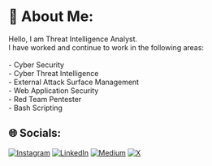 # 💫 About Me:
Hello, I am Threat Intelligence Analyst.<br>I have worked and continue to work in the following areas:<br><br>- Cyber Security<br>- Cyber Threat Intelligence<br>- External Attack Surface Management<br>- Web Application Security<br>- Red Team Pentester<br>- Bash Scripting


## 🌐 Socials:
[![Instagram](https://img.shields.io/badge/Instagram-%23E4405F.svg?logo=Instagram&logoColor=white)](https://instagram.com/huseyinaltns) [![LinkedIn](https://img.shields.io/badge/LinkedIn-%230077B5.svg?logo=linkedin&logoColor=white)](https://linkedin.com/in/huseyinaltns) [![Medium](https://img.shields.io/badge/Medium-12100E?logo=medium&logoColor=white)](https://medium.com/@huseyinaltns) [![X](https://img.shields.io/badge/X-black.svg?logo=X&logoColor=white)](https://x.com/huseyinaltns) 
